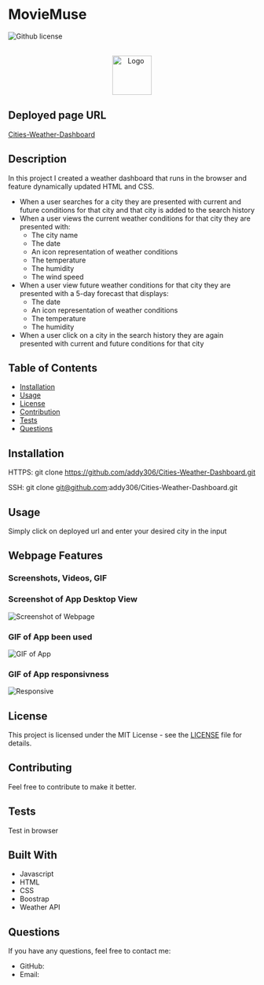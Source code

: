 # MovieMuse



![Github license](https://img.shields.io/badge/license-MIT-blue.svg)


<!-- Developer Signature and github details -->
<br />
<div align="center">
  <a href="https://github.com/addy306/prof-README-generator">
    <img src="images/AS-logo.png" alt="Logo" width="80" height="80">
  </a>
  </div>

## Deployed page URL
[Cities-Weather-Dashboard](https://addy306.github.io/prof-README-generator/)


## Description
In this project I created a weather dashboard that runs in the browser and feature dynamically updated HTML and CSS.

  * When a user searches for a city they are presented with current and future conditions for that city and that city is added to the search history
  * When a user views the current weather conditions for that city they are presented with:
    * The city name
    * The date
    * An icon representation of weather conditions
    * The temperature
    * The humidity
    * The wind speed
  * When a user view future weather conditions for that city they are presented with a 5-day forecast that displays:
    * The date
    * An icon representation of weather conditions
    * The temperature
    * The humidity
  * When a user click on a city in the search history they are again presented with current and future conditions for that city

## Table of Contents
- [Installation](#installation)
- [Usage](#usage)
- [License](#license)
- [Contribution](#contribution)
- [Tests](#tests)
- [Questions](#questions)

<!-- Add installation instructions here -->
## Installation 
HTTPS: git clone https://github.com/addy306/Cities-Weather-Dashboard.git

SSH: git clone git@github.com:addy306/Cities-Weather-Dashboard.git

<!-- Add usage information here -->
## Usage 
Simply click on deployed url and enter your desired city in the input 


## Webpage Features
### Screenshots, Videos, GIF

### Screenshot of App Desktop View
![Screenshot of Webpage](./images/desktop-view.JPG)

### GIF of App been used
![GIF of App](./images/weather-gif)

### GIF of App responsivness
![Responsive](./images/responsive-gif)

## License
This project is licensed under the MIT License - see the [LICENSE](LICENSE) file for details.

<!-- Add contributing guidelines here -->
## Contributing
Feel free to contribute to make it better.

<!-- Add information about how to run tests here -->
## Tests 
Test in browser

## Built With
* Javascript
* HTML 
* CSS
* Boostrap
* Weather API


## Questions
If you have any questions, feel free to contact me:
- GitHub: 
- Email: 
